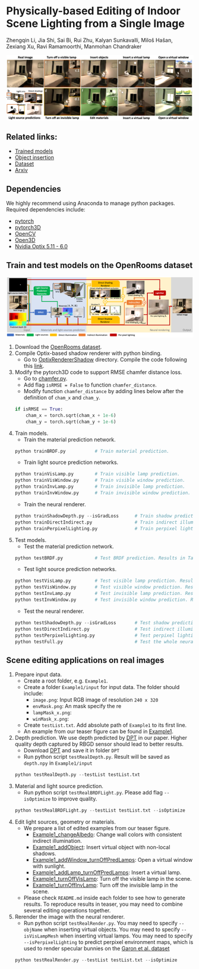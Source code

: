 # Physically-based Editing of Indoor Scene Lighting from a Single Image

Zhengqin Li, Jia Shi, Sai Bi, Rui Zhu, Kalyan Sunkavalli, Miloš Hašan, Zexiang Xu, Ravi Ramamoorthi, Manmohan Chandraker

![](Images/teaser.png)

## Related links:
* [Trained models](https://drive.google.com/drive/folders/1jIaDIKKf3R_EpeMrxobA_HOMWO8D3W0C?usp=sharing)
* [Object insertion](https://github.com/lzqsd/VirtualObjectInsertion)
* [Dataset](https://ucsd-openrooms.github.io/)
* [Arxiv](https://arxiv.org/abs/2205.09343)

## Dependencies
We highly recommend using Anaconda to manage python packages. Required dependencies include:
* [pytorch](https://pytorch.org/)
* [pytorch3D](https://pytorch3d.org/)
* [OpenCV](https://opencv.org/)
* [Open3D](http://www.open3d.org/)
* [Nvidia Optix 5.11 - 6.0](https://developer.nvidia.com/designworks/optix/downloads/legacy)

## Train and test models on the OpenRooms dataset

![](Images/pipeline.png)

1. Download the [OpenRooms dataset](https://ucsd-openrooms.github.io/). 
2. Compile Optix-based shadow renderer with python binding. 
      * Go to [OptixRendererShadow](OptixRendererShadow) directory. Compile the code following this [link](https://github.com/lzqsd/OptixRenderer.git). 
3. Modify the pytorch3D code to support RMSE chamfer distance loss.
      * Go to [chamfer.py](https://github.com/facebookresearch/pytorch3d/blob/main/pytorch3d/loss/chamfer.py). 
      * Add flag `isRMSE = False` to function `chamfer_distance`.
      * Modify function `chamfer_distance` by adding lines below after the definition of `cham_x` and `cham_y`.
      ```python
      if isRMSE == True:
          cham_x = torch.sqrt(cham_x + 1e-6)
          cham_y = torch.sqrt(cham_y + 1e-6)
      ```
4. Train models. 
     * Train the material prediction network. 
     ```python
     python trainBRDF.py           # Train material prediction.
     ```
     * Train light source prediction networks.
     ```python
     python trainVisLamp.py        # Train visible lamp prediction.
     python trainVisWindow.py      # Train visible window prediction.
     python trainInvLamp.py        # Train invisible lamp prediction.
     python trainInvWindow.py      # Train invisible window prediction.
     ```
     * Train the neural renderer.
     ```python
     python trainShadowDepth.py --isGradLoss      # Train shadow prediction.
     python trainDirectIndirect.py                # Train indirect illumination prediction.
     python trainPerpixelLighting.py              # Train perpixel lighting prediction.
     ```
5. Test models.
     * Test the material prediction network.
     ```python
     python testBRDF.py            # Test BRDF prediction. Results in Table 5 in the supp.
     ```
     * Test light source prediction networks.
     ```python
     python testVisLamp.py         # Test visible lamp prediction. Results in Table 3 in the main paper.
     python testVisWindow.py       # Test visible window prediction. Results in Table 3 in the main paper. 
     python testInvLamp.py         # Test invisible lamp prediction. Results in Table 3 in the main paper.
     python testInvWindow.py       # Test invisible window prediction. Results in Table 3 in the main paper.
     ```
     * Test the neural renderer.
     ```python
     python testShadowDepth.py --isGradLoss       # Test shadow prediction. Results in Table 2 in the main paper. 
     python testDirectIndirect.py                 # Test indirect illumination prediction. 
     python testPerpixelLighting.py               # Test perpixel lighting prediction. 
     python testFull.py                           # Test the whole neural renderer with predicted light sources. Results in Table 4 in the main paper. 
     ```
    
## Scene editing applications on real images
1. Prepare input data. 
     * Create a root folder, e.g. `Example1`. 
     * Create a folder `Example1/input` for input data. The folder should include:
          * `image.png`: Input RGB image of resolution `240 x 320`
          * `envMask.png`: An mask specify the re
          * `lampMask_x.png`:
          * `winMask_x.png`:
     * Create `testList.txt`. Add absolute path of `Example1` to its first line. 
     * An example from our teaser figure can be found in [Example1]().
3. Depth prediction. We use depth predicted by [DPT](https://github.com/isl-org/DPT) in our paper. Higher quality depth captured by RBGD sensor should lead to better results. 
     * Download [DPT](https://github.com/isl-org/DPT) and save it in folder `DPT`
     * Run python script `testRealDepth.py`. Result will be saved as `depth.npy` in `Example1/input`
     ```python
     python testRealDepth.py --testList testList.txt
     ```
5. Material and light source prediction.
     * Run python script `testRealBRDFLight.py`. Please add flag `--isOptimize` to improve quality.
     ```python
     python testRealBRDFLight.py --testList testList.txt --isOptimize
     ```
6. Edit light sources, geometry or materials.
     * We prepare a list of edited examples from our teaser figure.
          * [Example1_changeAlbedo](): Change wall colors with consistent indirect illumination.
          * [Example1_addObject](): Insert virtual object with non-local shadows.
          * [Example1_addWindow_turnOffPredLamps](): Open a virtual window with sunlight.
          * [Example1_addLamp_turnOffPredLamps](): Insert a virtual lamp.
          * [Example1_turnOffVisLamp](): Turn off the visible lamp in the scene.  
          * [Example1_turnOffInvLamp](): Turn off the invisible lamp in the scene. 
     * Please check `README.md` inside each folder to see how to generate results. To reproduce results in teaser, you may need to combine several editing operations together. 
7. Rerender the image with the neural renderer.
     * Run python script `testRealRender.py`. You may need to specify `--objName` when inserting virtual objects. You may need to specify `--isVisLampMesh` when inserting virtual lamps. You may need to specify `--isPerpixelLighting` to predict perpixel environment maps, which is used to render specular bunnies on the [Garon et al. dataset](http://indoorsv.hdrdb.com/)
     ```python
     python testRealRender.py --testList testList.txt --isOptimize
     ```
     
